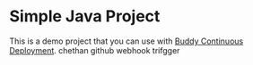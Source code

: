 # Simple Java Project
This is a demo project that you can use with [Buddy Continuous Deployment](https://buddy.works).
chethan
github webhook trifgger
